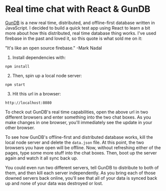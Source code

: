 # Real time chat with React & GunDB

[GunDB](https://github.com/amark/gun) is a new real time, distributed, and offline-first database written in JavaScript. I decided to build a quick test app using React to learn a bit more about how this distributed, real time database thing works. I've used firebase in the past and loved it, so this quote is what sold me on it:

"It's like an open source firebase." -Mark Nadal

1. Install dependencies with:
```
npm install
```

2. Then, spin up a local node server:
```
npm start
```

3. Hit this url in a browser:
```
http://localhost:8080
```

To check out GunDB's real time capabilities, open the above url in two different browsers and enter something into the two chat boxes. As you make changes in one browser, you'll immediately see the update in your other browser.

To see how GunDB's offline-first and distributed database works, kill the local node server and delete the `data.json` file. At this point, the two browsers you have open will be offline. Now, without refreshing either of the pages, type some more stuff into the chat boxes. Then, boot up the server again and watch it all sync back up.

You could even run two different servers, tell GunDB to distribute to both of them, and then kill each server independently. As you bring each of those downed servers back online, you'll see that all of your data is synced back up and none of your data was destroyed or lost.